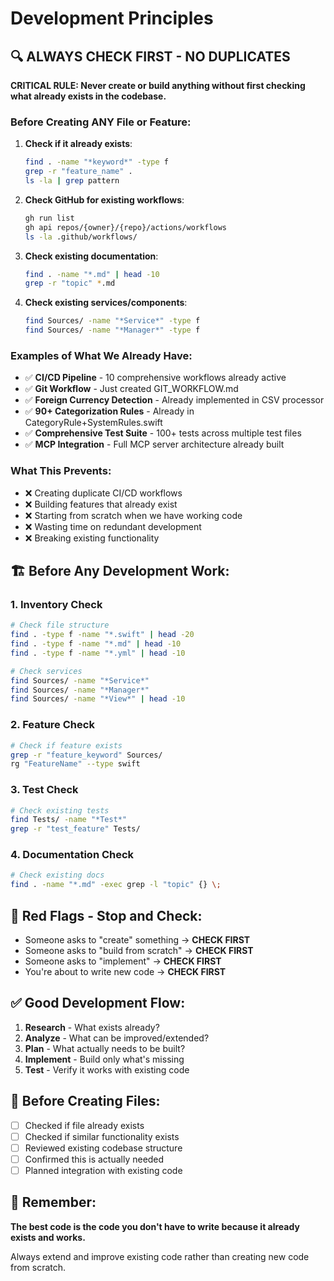 # Development Principles

## 🔍 ALWAYS CHECK FIRST - NO DUPLICATES

**CRITICAL RULE: Never create or build anything without first checking what already exists in the codebase.**

### Before Creating ANY File or Feature:

1. **Check if it already exists**:
   ```bash
   find . -name "*keyword*" -type f
   grep -r "feature_name" .
   ls -la | grep pattern
   ```

2. **Check GitHub for existing workflows**:
   ```bash
   gh run list
   gh api repos/{owner}/{repo}/actions/workflows
   ls -la .github/workflows/
   ```

3. **Check existing documentation**:
   ```bash
   find . -name "*.md" | head -10
   grep -r "topic" *.md
   ```

4. **Check existing services/components**:
   ```bash
   find Sources/ -name "*Service*" -type f
   find Sources/ -name "*Manager*" -type f
   ```

### Examples of What We Already Have:

- ✅ **CI/CD Pipeline** - 10 comprehensive workflows already active
- ✅ **Git Workflow** - Just created GIT_WORKFLOW.md
- ✅ **Foreign Currency Detection** - Already implemented in CSV processor
- ✅ **90+ Categorization Rules** - Already in CategoryRule+SystemRules.swift
- ✅ **Comprehensive Test Suite** - 100+ tests across multiple test files
- ✅ **MCP Integration** - Full MCP server architecture already built

### What This Prevents:

- ❌ Creating duplicate CI/CD workflows
- ❌ Building features that already exist
- ❌ Starting from scratch when we have working code
- ❌ Wasting time on redundant development
- ❌ Breaking existing functionality

## 🏗️ Before Any Development Work:

### 1. Inventory Check
```bash
# Check file structure
find . -type f -name "*.swift" | head -20
find . -type f -name "*.md" | head -10
find . -type f -name "*.yml" | head -10

# Check services
find Sources/ -name "*Service*"
find Sources/ -name "*Manager*"
find Sources/ -name "*View*" | head -10
```

### 2. Feature Check
```bash
# Check if feature exists
grep -r "feature_keyword" Sources/
rg "FeatureName" --type swift
```

### 3. Test Check
```bash
# Check existing tests
find Tests/ -name "*Test*"
grep -r "test_feature" Tests/
```

### 4. Documentation Check
```bash
# Check existing docs
find . -name "*.md" -exec grep -l "topic" {} \;
```

## 🚨 Red Flags - Stop and Check:

- Someone asks to "create" something → **CHECK FIRST**
- Someone asks to "build from scratch" → **CHECK FIRST**
- Someone asks to "implement" → **CHECK FIRST**
- You're about to write new code → **CHECK FIRST**

## ✅ Good Development Flow:

1. **Research** - What exists already?
2. **Analyze** - What can be improved/extended?
3. **Plan** - What actually needs to be built?
4. **Implement** - Build only what's missing
5. **Test** - Verify it works with existing code

## 📝 Before Creating Files:

- [ ] Checked if file already exists
- [ ] Checked if similar functionality exists
- [ ] Reviewed existing codebase structure
- [ ] Confirmed this is actually needed
- [ ] Planned integration with existing code

## 🎯 Remember:

**The best code is the code you don't have to write because it already exists and works.**

Always extend and improve existing code rather than creating new code from scratch.